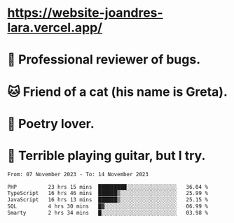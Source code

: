 # https://website-joandres-lara.vercel.app/
# 🐛 Professional reviewer of bugs.
# 🐱 Friend of a cat (his name is Greta).
# 📜 Poetry lover.
# 🎸 Terrible playing guitar, but I try.

<!--START_SECTION:waka-->

```txt
From: 07 November 2023 - To: 14 November 2023

PHP          23 hrs 15 mins  █████████░░░░░░░░░░░░░░░░   36.04 %
TypeScript   16 hrs 46 mins  ██████▒░░░░░░░░░░░░░░░░░░   25.99 %
JavaScript   16 hrs 13 mins  ██████▒░░░░░░░░░░░░░░░░░░   25.15 %
SQL          4 hrs 30 mins   █▓░░░░░░░░░░░░░░░░░░░░░░░   06.99 %
Smarty       2 hrs 34 mins   █░░░░░░░░░░░░░░░░░░░░░░░░   03.98 %
```

<!--END_SECTION:waka-->
